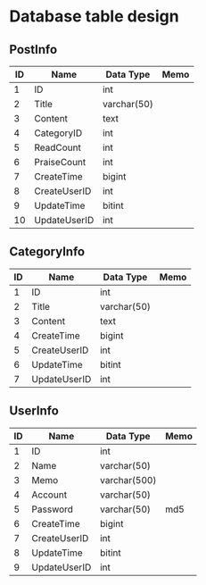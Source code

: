 # Database table design

## PostInfo

| ID | Name | Data Type | Memo |
| ---- | ---- | ---- | ----|
| 1 | ID | int |
| 2 | Title | varchar(50)
| 3 | Content | text 
| 4 | CategoryID | int
| 5 | ReadCount | int
| 6 | PraiseCount | int
| 7 | CreateTime | bigint
| 8 | CreateUserID | int
| 9 | UpdateTime | bitint
| 10 | UpdateUserID | int

## CategoryInfo

| ID | Name | Data Type | Memo |
| ---- | ---- | ---- | ----|
| 1 | ID | int |
| 2 | Title | varchar(50)
| 3 | Content | text 
| 4 | CreateTime | bigint
| 5 | CreateUserID | int
| 6 | UpdateTime | bitint
| 7 | UpdateUserID | int

## UserInfo

| ID | Name | Data Type | Memo |
| ---- | ---- | ---- | ----|
| 1 | ID | int |
| 2 | Name | varchar(50)
| 3 | Memo | varchar(500)
| 4 | Account | varchar(50) 
| 5 | Password | varchar(50) | md5
| 6 | CreateTime | bigint
| 7 | CreateUserID | int
| 8 | UpdateTime | bitint
| 9 | UpdateUserID | int